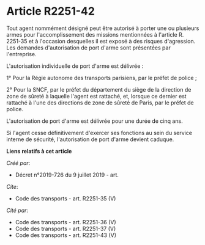 # Article R2251-42

Tout agent nommément désigné peut être autorisé à porter une ou plusieurs armes pour l'accomplissement des missions
mentionnées à l'article R. 2251-35 et à l'occasion desquelles il est exposé à des risques d'agression. Les demandes
d'autorisation de port d'arme sont présentées par l'entreprise. 

L'autorisation individuelle de port d'arme est délivrée : 

1° Pour la Régie autonome des transports parisiens, par le préfet de police ; 

2° Pour la SNCF, par le préfet du département du siège de la direction de zone de sûreté à laquelle l'agent est rattaché, et,
lorsque ce dernier est rattaché à l'une des directions de zone de sûreté de Paris, par le préfet de police. 

L'autorisation de port d'arme est délivrée pour une durée de cinq ans. 

Si l'agent cesse définitivement d'exercer ses fonctions au sein du service interne de sécurité, l'autorisation de port d'arme
devient caduque.

**Liens relatifs à cet article**

_Créé par_:

  - Décret n°2019-726 du 9 juillet 2019 - art.

_Cite_:

  - Code des transports - art. R2251-35 (V)

_Cité par_:

  - Code des transports - art. R2251-36 (V)
  - Code des transports - art. R2251-37 (V)
  - Code des transports - art. R2251-43 (V)
